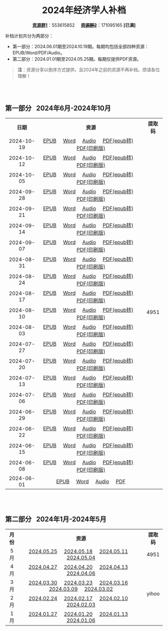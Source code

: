<div align="center">

# 2024年经济学人补档

[**资源群1**](https://qm.qq.com/q/p2QRKKD9oA)：553615852 &nbsp;&nbsp;&nbsp;&nbsp;~~[**资源群2**](https://qm.qq.com/q/XNwz6qD0IO)~~：171095165 **\[已满\]**

</div>

补档计划共分为两部分：<br>
- 第一部分：2024.06.01期至2024.10.19期。每期均包括全部四种资源：EPUB/Word/PDF/Audio。<br>
- 第二部分：2024.01.01期至2024.05.25期。每期仅提供PDF资源。<br>
> **注**：资源分享以倒序方式提供，且2024年之前的资源不再补档，烦请各位理解！

<br><br>

## 第一部分&nbsp;&nbsp;&nbsp;2024年6月-2024年10月

<table align="center">
  <tr>
    <th>日期</th>
    <th>资源</th>
    <th>提取码</th>
  </tr>
  <tr>
    <td align="center">2024-10-19</td>
    <td align="center">
      <a href="https://url12.ctfile.com/f/47748612-1385198209-28a81e">EPUB</a>&nbsp;&nbsp;&nbsp;&nbsp;
      <a href="https://url12.ctfile.com/f/47748612-1385198176-ae2e12">Word</a>&nbsp;&nbsp;&nbsp;&nbsp;
      <a href="https://url12.ctfile.com/f/47748612-1385198137-ed5c9b">Audio</a>&nbsp;&nbsp;&nbsp;&nbsp;
      <a href="https://url12.ctfile.com/f/47748612-1385198269-aae8ce">PDF(epub转)</a>&nbsp;&nbsp;&nbsp;&nbsp;
      <a href="https://url12.ctfile.com/f/47748612-1388737960-4f059c">PDF(印刷版)</a>
    </td>
    <td rowspan="21" align="center">4951</td>
  </tr>
  <tr>
    <td align="center">2024-10-12</td>
    <td align="center">
      <a href="https://url12.ctfile.com/f/47748612-1383025363-9071f7">EPUB</a>&nbsp;&nbsp;&nbsp;&nbsp;
      <a href="https://url12.ctfile.com/f/47748612-1382775601-53dca9">Word</a>&nbsp;&nbsp;&nbsp;&nbsp;
      <a href="https://url12.ctfile.com/f/47748612-1382772496-55fe5b">Audio</a>&nbsp;&nbsp;&nbsp;&nbsp;
      <a href="https://url12.ctfile.com/f/47748612-1382775628-232d6d">PDF(epub转)</a>&nbsp;&nbsp;&nbsp;&nbsp;
      <a href="https://url12.ctfile.com/f/47748612-1383025879-66ee75">PDF(印刷版)</a>
    </td>
  </tr>
  <tr>
    <td align="center">2024-10-05</td>
    <td align="center">
      <a href="https://url12.ctfile.com/f/47748612-1380173842-bb6fcf">EPUB</a>&nbsp;&nbsp;&nbsp;&nbsp;
      <a href="https://url12.ctfile.com/f/47748612-1380173815-096ced">Word</a>&nbsp;&nbsp;&nbsp;&nbsp;
      <a href="https://url12.ctfile.com/f/47748612-1380173785-487af7">Audio</a>&nbsp;&nbsp;&nbsp;&nbsp;
      <a href="https://url12.ctfile.com/f/47748612-1380173884-9e36b2">PDF(epub转)</a>&nbsp;&nbsp;&nbsp;&nbsp;
      <a href="https://url12.ctfile.com/f/47748612-1380468464-b4468e">PDF(印刷版)</a>
    </td>
  </tr>
  <tr>
    <td align="center">2024-09-28</td>
    <td align="center">
      <a href="https://url12.ctfile.com/f/47748612-1377226981-d10abf">EPUB</a>&nbsp;&nbsp;&nbsp;&nbsp;
      <a href="https://url12.ctfile.com/f/47748612-1377226954-8b322e">Word</a>&nbsp;&nbsp;&nbsp;&nbsp;
      <a href="https://url12.ctfile.com/f/47748612-1377226915-1b5950">Audio</a>&nbsp;&nbsp;&nbsp;&nbsp;
      <a href="https://url12.ctfile.com/f/47748612-1377227017-55b06d">PDF(epub转)</a>&nbsp;&nbsp;&nbsp;&nbsp;
      <a href="https://url12.ctfile.com/f/47748612-1377414442-5a99ab">PDF(印刷版)</a>
    </td>
  </tr>
  <tr>
    <td align="center">2024-09-21</td>
    <td align="center">
      <a href="https://url12.ctfile.com/f/47748612-1363094153-72f90a">EPUB</a>&nbsp;&nbsp;&nbsp;&nbsp;
      <a href="https://url12.ctfile.com/f/47748612-1363094573-0caeae">Word</a>&nbsp;&nbsp;&nbsp;&nbsp;
      <a href="https://url12.ctfile.com/f/47748612-1363091459-8fe942">Audio</a>&nbsp;&nbsp;&nbsp;&nbsp;
      <a href="https://url12.ctfile.com/f/47748612-1363094819-61a183">PDF(epub转)</a>&nbsp;&nbsp;&nbsp;&nbsp;
      <a href="https://url12.ctfile.com/f/47748612-1363262518-e248b0">PDF(印刷版)</a>
    </td>
  </tr>
  <tr>
    <td align="center">2024-09-14</td>
    <td align="center">
      <a href="https://url12.ctfile.com/f/47748612-1355354326-a92ec9">EPUB</a>&nbsp;&nbsp;&nbsp;&nbsp;
      <a href="https://url12.ctfile.com/f/47748612-1355354230-34dd6c">Word</a>&nbsp;&nbsp;&nbsp;&nbsp;
      <a href="https://url12.ctfile.com/f/47748612-1355354086-1bef01">Audio</a>&nbsp;&nbsp;&nbsp;&nbsp;
      <a href="https://url12.ctfile.com/f/47748612-1355354395-79295d">PDF(epub转)</a>&nbsp;&nbsp;&nbsp;&nbsp;
      <a href="https://url12.ctfile.com/f/47748612-1356357190-342341">PDF(印刷版)</a>
    </td>
  </tr>
  <tr>
    <td align="center">2024-09-07</td>
    <td align="center">
      <a href="https://url12.ctfile.com/f/47748612-1353492112-5ef46f">EPUB</a>&nbsp;&nbsp;&nbsp;&nbsp;
      <a href="https://url12.ctfile.com/f/47748612-1353492007-4b8d65">Word</a>&nbsp;&nbsp;&nbsp;&nbsp;
      <a href="https://url12.ctfile.com/f/47748612-1353491932-2f54b8">Audio</a>&nbsp;&nbsp;&nbsp;&nbsp;
      <a href="https://url12.ctfile.com/f/47748612-1353492253-9f4171">PDF(epub转)</a>&nbsp;&nbsp;&nbsp;&nbsp;
      <a href="https://url12.ctfile.com/f/47748612-1353831226-f31b1f">PDF(印刷版)</a>
    </td>
  </tr>
  <tr>
    <td align="center">2024-08-31</td>
    <td align="center">
      <a href="https://url12.ctfile.com/f/47748612-1349474726-029913">EPUB</a>&nbsp;&nbsp;&nbsp;&nbsp;
      <a href="https://url12.ctfile.com/f/47748612-1349474687-07c009">Word</a>&nbsp;&nbsp;&nbsp;&nbsp;
      <a href="https://url12.ctfile.com/f/47748612-1349474033-8ce640">Audio</a>&nbsp;&nbsp;&nbsp;&nbsp;
      <a href="https://url12.ctfile.com/f/47748612-1349474774-b1e044">PDF(epub转)</a>&nbsp;&nbsp;&nbsp;&nbsp;
      <a href="https://url12.ctfile.com/f/47748612-1349791522-ee93a6">PDF(印刷版)</a>
    </td>
  </tr>
  <tr>
    <td align="center">2024-08-24</td>
    <td align="center">
      <a href="https://url12.ctfile.com/f/47748612-1345057894-ce19b5">EPUB</a>&nbsp;&nbsp;&nbsp;&nbsp;
      <a href="https://url12.ctfile.com/f/47748612-1345057888-2cb8f0">Word</a>&nbsp;&nbsp;&nbsp;&nbsp;
      <a href="https://url12.ctfile.com/f/47748612-1345057831-9a349f">Audio</a>&nbsp;&nbsp;&nbsp;&nbsp;
      <a href="https://url12.ctfile.com/f/47748612-1345057909-7b97b9">PDF(epub转)</a>&nbsp;&nbsp;&nbsp;&nbsp;
      <a href="https://url12.ctfile.com/f/47748612-1345254340-809fa2">PDF(印刷版)</a>
    </td>
  </tr>
  <tr>
    <td align="center">2024-08-17</td>
    <td align="center">
      <a href="https://url12.ctfile.com/f/47748612-1343040352-6848b3">EPUB</a>&nbsp;&nbsp;&nbsp;&nbsp;
      <a href="https://url12.ctfile.com/f/47748612-1343040328-fc1ae6">Word</a>&nbsp;&nbsp;&nbsp;&nbsp;
      <a href="https://url12.ctfile.com/f/47748612-1343040961-5044ac">Audio</a>&nbsp;&nbsp;&nbsp;&nbsp;
      <a href="https://url12.ctfile.com/f/47748612-1343040625-43f574">PDF(epub转)</a>&nbsp;&nbsp;&nbsp;&nbsp;
      <a href="https://url12.ctfile.com/f/47748612-1343040610-3b4851">PDF(印刷版)</a>
    </td>
  </tr>
  <tr>
    <td align="center">2024-08-10</td>
    <td align="center">
      <a href="https://url12.ctfile.com/f/47748612-1340311927-e410f4">EPUB</a>&nbsp;&nbsp;&nbsp;&nbsp;
      <a href="https://url12.ctfile.com/f/47748612-1340312158-b1f227">Word</a>&nbsp;&nbsp;&nbsp;&nbsp;
      <a href="https://url12.ctfile.com/f/47748612-1340311012-844a0e">Audio</a>&nbsp;&nbsp;&nbsp;&nbsp;
      <a href="https://url12.ctfile.com/f/47748612-1340312173-41a68a">PDF(epub转)</a>&nbsp;&nbsp;&nbsp;&nbsp;
      <a href="https://url12.ctfile.com/f/47748612-1340675249-30ef37">PDF(印刷版)</a>
    </td>
  </tr>
  <tr>
    <td align="center">2024-08-03</td>
    <td align="center">
      <a href="https://url12.ctfile.com/f/47748612-1339240009-9b20c5">EPUB</a>&nbsp;&nbsp;&nbsp;&nbsp;
      <a href="https://url12.ctfile.com/f/47748612-1339240006-a5f907">Word</a>&nbsp;&nbsp;&nbsp;&nbsp;
      <a href="https://url12.ctfile.com/f/47748612-1339240003-2f3666">Audio</a>&nbsp;&nbsp;&nbsp;&nbsp;
      <a href="https://url12.ctfile.com/f/47748612-1339240012-ee8ed2">PDF(epub转)</a>&nbsp;&nbsp;&nbsp;&nbsp;
      <a href="https://url12.ctfile.com/f/47748612-1339351414-2312c7">PDF(印刷版)</a>
    </td>
  </tr>
  <tr>
    <td align="center">2024-07-27</td>
    <td align="center">
      <a href="https://url12.ctfile.com/f/47748612-1336620487-f1a30f">EPUB</a>&nbsp;&nbsp;&nbsp;&nbsp;
      <a href="https://url12.ctfile.com/f/47748612-1336620415-113a6f">Word</a>&nbsp;&nbsp;&nbsp;&nbsp;
      <a href="https://url12.ctfile.com/f/47748612-1336620400-871226">Audio</a>&nbsp;&nbsp;&nbsp;&nbsp;
      <a href="https://url12.ctfile.com/f/47748612-1336620412-d04bc8">PDF(epub转)</a>&nbsp;&nbsp;&nbsp;&nbsp;
      <a href="https://url12.ctfile.com/f/47748612-1336854580-553dd1">PDF(印刷版)</a>
    </td>
  </tr>
  <tr>
    <td align="center">2024-07-20</td>
    <td align="center">
      <a href="https://url12.ctfile.com/f/47748612-1324357900-c65c2d">EPUB</a>&nbsp;&nbsp;&nbsp;&nbsp;
      <a href="https://url12.ctfile.com/f/47748612-1324357891-0d32b4">Word</a>&nbsp;&nbsp;&nbsp;&nbsp;
      <a href="https://url12.ctfile.com/f/47748612-1324357909-105f04">Audio</a>&nbsp;&nbsp;&nbsp;&nbsp;
      <a href="https://url12.ctfile.com/f/47748612-1324357918-0f1f8e">PDF(epub转)</a>&nbsp;&nbsp;&nbsp;&nbsp;
      <a href="https://url12.ctfile.com/f/47748612-1325553748-8188da">PDF(印刷版)</a>
    </td>
  </tr>
  <tr>
    <td align="center">2024-07-13</td>
    <td align="center">
      <a href="https://url12.ctfile.com/f/47748612-1322857489-1da78a">EPUB</a>&nbsp;&nbsp;&nbsp;&nbsp;
      <a href="https://url12.ctfile.com/f/47748612-1322857456-7ee127">Word</a>&nbsp;&nbsp;&nbsp;&nbsp;
      <a href="https://url12.ctfile.com/f/47748612-1322858614-258c15">Audio</a>&nbsp;&nbsp;&nbsp;&nbsp;
      <a href="https://url12.ctfile.com/f/47748612-1322859901-ef9df0">PDF(epub转)</a>&nbsp;&nbsp;&nbsp;&nbsp;
      <a href="https://url12.ctfile.com/f/47748612-1323040564-8c0a04">PDF(印刷版)</a>
    </td>
  </tr>
  <tr>
    <td align="center">2024-07-06</td>
    <td align="center">
      <a href="https://url12.ctfile.com/f/47748612-1317399203-d6c295">EPUB</a>&nbsp;&nbsp;&nbsp;&nbsp;
      <a href="https://url12.ctfile.com/f/47748612-1317399194-c97a2a">Word</a>&nbsp;&nbsp;&nbsp;&nbsp;
      <a href="https://url12.ctfile.com/f/47748612-1317395822-dc9c57">Audio</a>&nbsp;&nbsp;&nbsp;&nbsp;
      <a href="https://url12.ctfile.com/f/47748612-1317399209-d3a3ce">PDF(epub转)</a>&nbsp;&nbsp;&nbsp;&nbsp;
      <a href="https://url12.ctfile.com/f/47748612-1320003494-824bc0">PDF(印刷版)</a>
    </td>
  </tr>
  <tr>
    <td align="center">2024-06-29</td>
    <td align="center">
      <a href="https://url12.ctfile.com/f/47748612-1315212775-916c87">EPUB</a>&nbsp;&nbsp;&nbsp;&nbsp;
      <a href="https://url12.ctfile.com/f/47748612-1315212769-3d3923">Word</a>&nbsp;&nbsp;&nbsp;&nbsp;
      <a href="https://url12.ctfile.com/f/47748612-1315202887-5408e2">Audio</a>&nbsp;&nbsp;&nbsp;&nbsp;
      <a href="https://url12.ctfile.com/f/47748612-1315212772-b816f0">PDF(epub转)</a>&nbsp;&nbsp;&nbsp;&nbsp;
      <a href="https://url12.ctfile.com/f/47748612-1315784770-847ade">PDF(印刷版)</a>
    </td>
  </tr>
  <tr>
    <td align="center">2024-06-22</td>
    <td align="center">
      <a href="https://url12.ctfile.com/f/47748612-1312363237-df74c5">EPUB</a>&nbsp;&nbsp;&nbsp;&nbsp;
      <a href="https://url12.ctfile.com/f/47748612-1312363231-e7f235">Word</a>&nbsp;&nbsp;&nbsp;&nbsp;
      <a href="https://url12.ctfile.com/f/47748612-1312363408-10374b">Audio</a>&nbsp;&nbsp;&nbsp;&nbsp;
      <a href="https://url12.ctfile.com/f/47748612-1312363240-40c286">PDF(epub转)</a>&nbsp;&nbsp;&nbsp;&nbsp;
      <a href="https://url12.ctfile.com/f/47748612-1312835038-20f9dd">PDF(印刷版)</a>
    </td>
  </tr>
  <tr>
    <td align="center">2024-06-15</td>
    <td align="center">
      <a href="https://url12.ctfile.com/f/47748612-1272222475-ada476">EPUB</a>&nbsp;&nbsp;&nbsp;&nbsp;
      <a href="https://url12.ctfile.com/f/47748612-1272223120-5b9789">Word</a>&nbsp;&nbsp;&nbsp;&nbsp;
      <a href="https://url12.ctfile.com/f/47748612-1272222538-abf9c0">Audio</a>&nbsp;&nbsp;&nbsp;&nbsp;
      <a href="https://url12.ctfile.com/f/47748612-1272223123-d5f63f">PDF(epub转)</a>&nbsp;&nbsp;&nbsp;&nbsp;
      <a href="https://url12.ctfile.com/f/47748612-1272397120-d9a038">PDF(印刷版)</a>
    </td>
  </tr>
  <tr>
    <td align="center">2024-06-08</td>
    <td align="center">
      <a href="https://url12.ctfile.com/f/47748612-1269168178-bd5caf">EPUB</a>&nbsp;&nbsp;&nbsp;&nbsp;
      <a href="https://url12.ctfile.com/f/47748612-1269234733-cb37d3">Word</a>&nbsp;&nbsp;&nbsp;&nbsp;
      <a href="https://url12.ctfile.com/f/47748612-1269170080-9e4931">Audio</a>&nbsp;&nbsp;&nbsp;&nbsp;
      <a href="https://url12.ctfile.com/f/47748612-1269170212-854268">PDF(epub转)</a>&nbsp;&nbsp;&nbsp;&nbsp;
      <a href="https://url12.ctfile.com/f/47748612-1269395168-26e3ea">PDF(印刷版)</a>
    </td>
  </tr>
  <tr>
    <td align="center">2024-06-01</td>
    <td align="center">
      <a href="https://url12.ctfile.com/f/47748612-1251635485-eda6c4">EPUB</a>&nbsp;&nbsp;&nbsp;&nbsp;
      <a href="https://url12.ctfile.com/f/47748612-1251635950-2fb250">Word</a>&nbsp;&nbsp;&nbsp;&nbsp;
      <a href="https://url12.ctfile.com/f/47748612-1251635560-63b3a8">Audio</a>&nbsp;&nbsp;&nbsp;&nbsp;
      <a href="https://url12.ctfile.com/f/47748612-1252736569-b4ff8c">PDF</a>
    </td>
  </tr>
</table>

<br><br>

## 第二部分&nbsp;&nbsp;&nbsp;2024年1月-2024年5月

<table align="center">
  <tr>
    <th>月份</th>
    <th>资源</th>
    <th>提取码</th>
  </tr>
  <tr>
    <td align="center">5月</td>
    <td align="center">
      <a href="https://url12.ctfile.com/f/47748612-1250064613-6c68dd">2024.05.25</a>&nbsp;&nbsp;&nbsp;&nbsp;
      <a href="https://url12.ctfile.com/f/47748612-1250064166-3dc725">2024.05.18</a>&nbsp;&nbsp;&nbsp;&nbsp;
      <a href="https://url12.ctfile.com/f/47748612-1250063887-255ff6">2024.05.11</a>&nbsp;&nbsp;&nbsp;&nbsp;
      <a href="https://url12.ctfile.com/f/47748612-1250063584-0c93be">2024.05.04</a>
    </td>
    <td align="center">4951</td>
  </tr>
  <tr>
    <td align="center">4月</td>
    <td align="center">
      <a href="https://yihoo.lanzouo.com/iMU2x1womzuf">2024.04.27</a>&nbsp;&nbsp;&nbsp;&nbsp;
      <a href="https://yihoo.lanzouo.com/iqRk51z8lhng">2024.04.20</a>&nbsp;&nbsp;&nbsp;&nbsp;
      <a href="https://yihoo.lanzouo.com/iCABr1uwguxi">2024.04.13</a>&nbsp;&nbsp;&nbsp;&nbsp;
      <a href="https://yihoo.lanzouo.com/irD6M1u3amna">2024.04.06</a>
    </td>
    <td rowspan="4" align="center">yihoo</td>
  </tr>
  <tr>
    <td align="center">3月</td>
    <td align="center">
      <a href="https://yihoo.lanzouo.com/i1A2Q1t5mqcb">2024.03.30</a>&nbsp;&nbsp;&nbsp;&nbsp;
      <a href="https://yihoo.lanzouo.com/iiELL1samuqd">2024.03.23</a>&nbsp;&nbsp;&nbsp;&nbsp;
      <a href="https://yihoo.lanzouo.com/iNIhP1rmnv2h">2024.03.16</a>&nbsp;&nbsp;&nbsp;&nbsp;
      <a href="https://yihoo.lanzouo.com/iCLcD1qrvl8f">2024.03.09</a>&nbsp;&nbsp;&nbsp;&nbsp;
      <a href="https://yihoo.lanzouo.com/i7lpi1pygrba">2024.03.02</a>
    </td>
  </tr>
  <tr>
    <td align="center">2月</td>
    <td align="center">
      <a href="https://yihoo.lanzouo.com/iTtx21p7m9pa">2024.02.24</a>&nbsp;&nbsp;&nbsp;&nbsp;
      <a href="https://yihoo.lanzouo.com/i60lG1owe95g">2024.02.17</a>&nbsp;&nbsp;&nbsp;&nbsp;
      <a href="https://yihoo.lanzouo.com/iJR641o2zoqd">2024.02.10</a>&nbsp;&nbsp;&nbsp;&nbsp;
      <a href="https://yihoo.lanzouo.com/iXFIZ1n663qb">2024.02.03</a>
    </td>
  </tr>
  <tr>
    <td align="center">1月</td>
    <td align="center">
      <a href="https://yihoo.lanzouo.com/iho661n0hksf">2024.01.27</a>&nbsp;&nbsp;&nbsp;&nbsp;
      <a href="https://yihoo.lanzouo.com/iefqK1lmohja">2024.01.20</a>&nbsp;&nbsp;&nbsp;&nbsp;
      <a href="https://yihoo.lanzouo.com/iWpwI1lj98nc">2024.01.13</a>&nbsp;&nbsp;&nbsp;&nbsp;
      <a href="https://yihoo.lanzouo.com/ip6Mq1kdnged">2024.01.06</a>
    </td>
  </tr>
</table>
